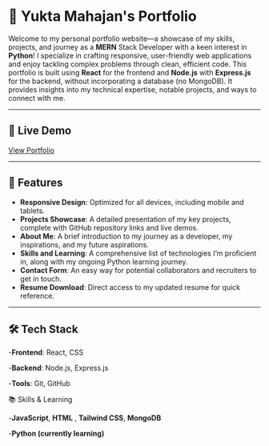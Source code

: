 # 💼 Yukta Mahajan's Portfolio

Welcome to my personal portfolio website—a showcase of my skills, projects, and journey as a **MERN** Stack Developer with a keen interest in **Python**! I specialize in crafting responsive, user-friendly web applications and enjoy tackling complex problems through clean, efficient code.
This portfolio is built using **React** for the frontend and **Node.js** with **Express.js** for the backend, without incorporating a database (no MongoDB). It provides insights into my technical expertise, notable projects, and ways to connect with me.


---

## 🔗 Live Demo
[View Portfolio](portfolio-self-ten-75.vercel.app)

---

## 🚀 Features

- **Responsive Design**: Optimized for all devices, including mobile and tablets.
- **Projects Showcase**: A detailed presentation of my key projects, complete with GitHub repository links and live demos.
- **About Me**: A brief introduction to my journey as a developer, my inspirations, and my future aspirations.
- **Skills and Learning**:  A comprehensive list of technologies I’m proficient in, along with my ongoing Python learning journey.
- **Contact Form**: An easy way for potential collaborators and recruiters to get in touch.
- **Resume Download**: Direct access to my updated resume for quick reference.

---

## 🛠️ Tech Stack

-**Frontend**: React, CSS

-**Backend**: Node.js, Express.js 

-**Tools**: Git, GitHub

📚 Skills & Learning

-**JavaScript**, **HTML** , **Tailwind CSS**, **MongoDB**

-**Python (currently learning)**





